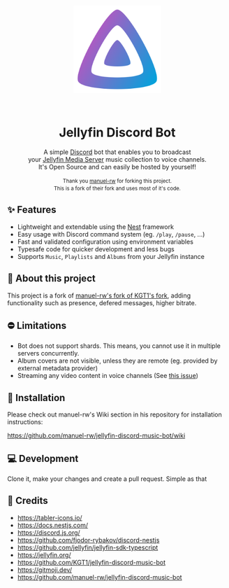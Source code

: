 <p align="center">
  <a href="http://nestjs.com/" target="blank"><img src="https://github.com/walkxcode/dashboard-icons/blob/main/png/jellyfin.png?raw=true" width="200" alt="Nest Logo" /></a>
</p>

  <br/>
  <h1 align="center">Jellyfin Discord Bot</h1>

  <p align="center">A simple <a href="https://discord.com" target="_blank">Discord</a> bot that enables you to broadcast<br/>your <a href="https://jellyfin.org/" target="_blank">Jellyfin Media Server</a> music collection to voice channels.<br/>It's Open Source and can easily be hosted by yourself!</p>

<p align="center">
  <small>Thank you <a href="https://github.com/manuel-rw/jellyfin-discord-music-bot/">manuel-rw</a> for forking this project.<br/>This is a fork of their fork and uses most of it's code.</small>
</p>



## ✨ Features

- Lightweight and extendable using the [Nest](https://github.com/nestjs/nest) framework
- Easy usage with Discord command system (eg. ``/play``, ``/pause``, ...)
- Fast and validated configuration using environment variables
- Typesafe code for quicker development and less bugs
- Supports ``Music``, ``Playlists`` and ``Albums`` from your Jellyfin instance

## 📌 About this project
This project is a fork of [manuel-rw's fork of ](https://github.com/manuel-rw/jellyfin-discord-music-bot) [KGT1's fork](https://github.com/KGT1/jellyfin-discord-music-bot/), adding functionality such as presence, defered messages, higher bitrate.

## ⛔ Limitations

- Bot does not support shards. This means, you cannot use it in multiple servers concurrently.
- Album covers are not visible, unless they are remote (eg. provided by external metadata provider)
- Streaming any video content in voice channels (See [this issue](https://github.com/discordjs/discord.js/issues/4116))

## 🚀 Installation

Please check out manuel-rw's Wiki section in his repository for installation instructions:

https://github.com/manuel-rw/jellyfin-discord-music-bot/wiki


## 💻 Development

Clone it, make your changes and create a pull request. Simple as that

## 👤 Credits

- https://tabler-icons.io/
- https://docs.nestjs.com/
- https://discord.js.org/
- https://github.com/fjodor-rybakov/discord-nestjs
- https://github.com/jellyfin/jellyfin-sdk-typescript
- https://jellyfin.org/
- https://github.com/KGT1/jellyfin-discord-music-bot
- https://gitmoji.dev/
- https://github.com/manuel-rw/jellyfin-discord-music-bot
